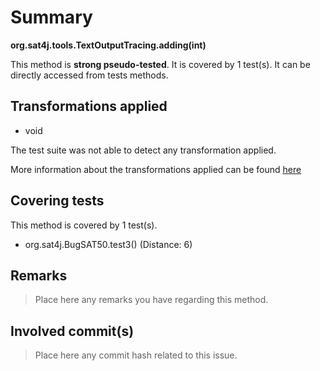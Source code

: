 # Summary
**org.sat4j.tools.TextOutputTracing.adding(int)**

This method is **strong pseudo-tested**.
It is covered by 1 test(s). It can be directly accessed from tests methods.


## Transformations applied

- void


The test suite was not able to detect any transformation applied.

More information about the transformations applied can be found [here](https://github.com/STAMP-project/pitest-descartes)

## Covering tests
This method is covered by 1 test(s).
* org.sat4j.BugSAT50.test3() (Distance: 6)


## Remarks
> Place here any remarks you have regarding this method.

## Involved commit(s)

> Place here any commit hash related to this issue.
